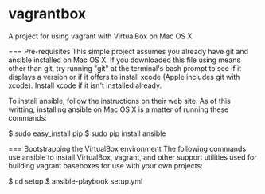 # vagrantbox
A project for using vagrant with VirtualBox on Mac OS X

=== Pre-requisites
This simple project assumes you already have git and ansible installed on
Mac OS X.  If you downloaded this file using means other than git, try running
"git" at the terminal's bash prompt to see if it displays a version or if it
offers to install xcode (Apple includes git with xcode).  Install xcode if it
isn't installed already.

To install ansible, follow the instructions on their web site.  As of this
writting, installing ansible on Mac OS X is a matter of running these commands:

  $ sudo easy_install pip
  $ sudo pip install ansible

=== Bootstrapping the VirtualBox environment
The following commands use ansible to install VirtualBox, vagrant, and other
support utilities used for building vagrant baseboxes for use with your own
projects:

  $ cd setup
  $ ansible-playbook setup.yml
